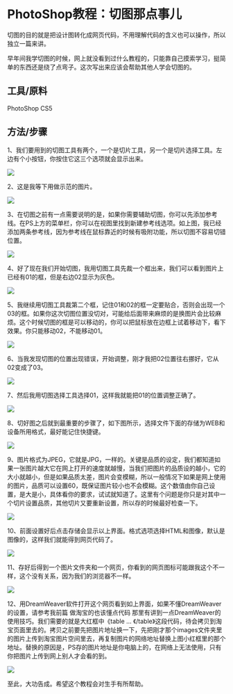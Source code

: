 PhotoShop教程：切图那点事儿
===========================

切图的目的就是把设计图转化成网页代码，不用理解代码的含义也可以操作，所以独立一篇来讲。

早年间我学切图的时候，网上就没看到过什么教程的，只能靠自己摸索学习，挺简单的东西还是绕了点弯子。这次写出来应该会帮助其他人学会切图的。

## 工具/原料

PhotoShop CS5

## 方法/步骤

1、我们要用到的切图工具有两个，一个是切片工具，另一个是切片选择工具。左边有个小按钮，你按住它这三个选项就会显示出来。

![](http://biang.io/biangpic/blog/1fff4adf49fff696fdd40fd9bc5f0294.jpg)

2、这是我等下用做示范的图片。

![](http://biang.io/biangpic/blog/b002756ff18cd0bfdb9abae4a8beefc4.jpg)

3、在切图之前有一点需要说明的是，如果你需要辅助切图，你可以先添加参考线。在PS上方的菜单栏，你可以在视图里找到新建参考线选项。如上图，我已经添加两条参考线，因为参考线在鼠标靠近的时候有吸附功能，所以切图不容易切错位置。

![](http://biang.io/biangpic/blog/35a42b057530df2e4c529b550d95069d.jpg)

4、好了现在我们开始切图，我用切图工具先裁一个框出来，我们可以看到图片上已经有01的框，但是右边02显示为灰色。

![](http://biang.io/biangpic/blog/16c86130dab6f6cd2ffb41d63e9ebb35.jpg)

5、我继续用切图工具裁第二个框，记住01和02的框一定要贴合，否则会出现一个03的框。如果你这次切图位置没切对，可能给后面带来麻烦的是换图片会比较麻烦。这个时候切图的框是可以移动的，你可以把鼠标放在边框上试着移动下，看下效果。你只能移动02，不能移动01。

![](http://biang.io/biangpic/blog/f023a86ad7e43ca9461c1a0dab008e65.jpg)

6、当我发现切图的位置出现错误，开始调整，刚才我把02位置往右挪好，它从02变成了03。

![](http://biang.io/biangpic/blog/863e0179754e554212aecde893e3c4bf.jpg)

7、然后我用切图选择工具选择01，这样我就能把01的位置调整正确了。

![](http://biang.io/biangpic/blog/9110add8b8f4bd1ee4ba875887d41297.jpg)

8、切好图之后就到最重要的步骤了，如下图所示，选择文件下面的存储为WEB和设备所用格式，最好能记住快捷键。

![](http://biang.io/biangpic/blog/231f192b4c9294ca0739bf5aff4958af.jpg)

9、图片格式为JPEG，它就是JPG，一样的。关键是品质的设定，我们都知道如果一张图片越大它在网上打开的速度就越慢，当我们把图片的品质设的越小，它的大小就越小，但是如果品质太差，图片会变模糊，所以一般情况下如果是网上使用的图片，品质可以设置60，既保证图片较小也不会模糊。这个数值由你自己设置，是大是小，具体看你的要求，试试就知道了。这里有个问题是你只是对其中一个切片设置品质，其他切片又要重新设置，所以存的时候最好检查一下。

![](http://biang.io/biangpic/blog/372f91347a09c8e03bf159f141ffd18d.jpg)

10、前面设置好后点击存储会显示以上界面。格式选项选择HTML和图像，默认是图像的，这样我们就能得到网页代码了。

![](http://biang.io/biangpic/blog/3169560d87a43d04738d045bb141a534.jpg)

11、存好后得到一个图片文件夹和一个网页，你看到的网页图标可能跟我这个不一样，这个没有关系，因为我们的浏览器不一样。

![](http://biang.io/biangpic/blog/7e9ea1c3f8a4c669eb45da198488a522.jpg)

12、用DreamWeaver软件打开这个网页看到如上界面，如果不懂DreamWeaver的设置，请参考我前篇 做淘宝的也该懂点代码 那里有讲到一点DreamWeaver的使用技巧。我们需要的就是大红框中《table … 《/table》这段代码，待会拷贝到淘宝页面里去的。拷贝之前要先把图片地址换一下，先把刚才那个images文件夹里的图片上传到淘宝图片空间里去，再复制图片的网络地址替换上图小红框里的那个地址。替换的原因是，PS存的图片地址是你电脑上的，在网络上无法使用，只有你把图片上传到网上别人才会看的到。

![](http://biang.io/biangpic/blog/9b9c1b4d6bdccddd0728212128185602.jpg)

至此，大功告成。希望这个教程会对生手有所帮助。
